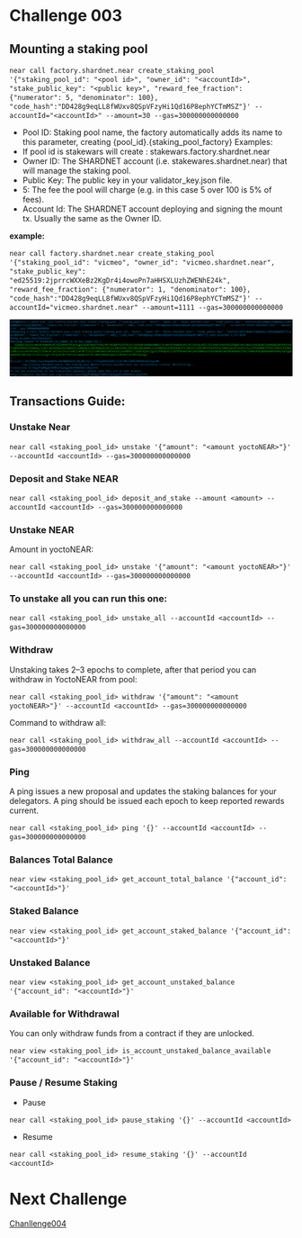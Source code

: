 # Challenge 003

## Mounting a staking pool

```
near call factory.shardnet.near create_staking_pool '{"staking_pool_id": "<pool id>", "owner_id": "<accountId>", "stake_public_key": "<public key>", "reward_fee_fraction": {"numerator": 5, "denominator": 100}, "code_hash":"DD428g9eqLL8fWUxv8QSpVFzyHi1Qd16P8ephYCTmMSZ"}' --accountId="<accountId>" --amount=30 --gas=300000000000000
```
* Pool ID: Staking pool name, the factory automatically adds its name to this parameter, creating {pool_id}.{staking_pool_factory} Examples:
* If pool id is stakewars will create : stakewars.factory.shardnet.near
* Owner ID: The SHARDNET account (i.e. stakewares.shardnet.near) that will manage the staking pool.
* Public Key: The public key in your validator_key.json file.
* 5: The fee the pool will charge (e.g. in this case 5 over 100 is 5% of fees).
* Account Id: The SHARDNET account deploying and signing the mount tx. Usually the same as the Owner ID.

**example:**
```
near call factory.shardnet.near create_staking_pool '{"staking_pool_id": "vicmeo", "owner_id": "vicmeo.shardnet.near", "stake_public_key": "ed25519:2jprrcWXXeBz2KgDr4i4owoPn7aHHSXLUzhZWENhE24k", "reward_fee_fraction": {"numerator": 1, "denominator": 100}, "code_hash":"DD428g9eqLL8fWUxv8QSpVFzyHi1Qd16P8ephYCTmMSZ"}' --accountId="vicmeo.shardnet.near" --amount=1111 --gas=300000000000000
```
![mount staking pool](../challenges/images/mount%20staking.png)

## Transactions Guide:

### Unstake Near
```
near call <staking_pool_id> unstake '{"amount": "<amount yoctoNEAR>"}' --accountId <accountId> --gas=300000000000000
```
### Deposit and Stake NEAR
```
near call <staking_pool_id> deposit_and_stake --amount <amount> --accountId <accountId> --gas=300000000000000
```
### Unstake NEAR
Amount in yoctoNEAR:
```
near call <staking_pool_id> unstake '{"amount": "<amount yoctoNEAR>"}' --accountId <accountId> --gas=300000000000000
```
### To unstake all you can run this one:
```
near call <staking_pool_id> unstake_all --accountId <accountId> --gas=300000000000000
```

### Withdraw
Unstaking takes 2–3 epochs to complete, after that period you can withdraw in YoctoNEAR from pool:
```
near call <staking_pool_id> withdraw '{"amount": "<amount yoctoNEAR>"}' --accountId <accountId> --gas=300000000000000
```
Command to withdraw all:
```
near call <staking_pool_id> withdraw_all --accountId <accountId> --gas=300000000000000
```
### Ping
A ping issues a new proposal and updates the staking balances for your delegators. A ping should be issued each epoch to keep reported rewards current.

```
near call <staking_pool_id> ping '{}' --accountId <accountId> --gas=300000000000000
```

### Balances Total Balance

```
near view <staking_pool_id> get_account_total_balance '{"account_id": "<accountId>"}'
```

### Staked Balance
```
near view <staking_pool_id> get_account_staked_balance '{"account_id": "<accountId>"}'
```
### Unstaked Balance
```
near view <staking_pool_id> get_account_unstaked_balance '{"account_id": "<accountId>"}'
```
### Available for Withdrawal
You can only withdraw funds from a contract if they are unlocked.
```
near view <staking_pool_id> is_account_unstaked_balance_available '{"account_id": "<accountId>"}'
```
### Pause / Resume Staking

* Pause
```
near call <staking_pool_id> pause_staking '{}' --accountId <accountId>
```
* Resume
```
near call <staking_pool_id> resume_staking '{}' --accountId <accountId>
```
 # Next Challenge
 [Chanllenge004](challenge004.md)